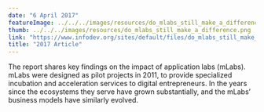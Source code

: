 ```yaml
---
date: "6 April 2017"
featureImage: ../../../images/resources/do_mlabs_still_make_a_difference.png
thumb: ../../../images/resources/do_mlabs_still_make_a_difference.png
link: "https://www.infodev.org/sites/default/files/do_mlabs_still_make_a_difference_-_a_second_assessment_-_full_report_-_digital_entrepreneurship_program_-_infodev_2017_1.pdf"
title: "2017 Article"
---
```


The report shares key findings on the impact of application labs (mLabs). mLabs were designed as pilot projects in 2011, to provide specialized incubation and acceleration services to digital entrepreneurs. In the years since the ecosystems they serve have grown substantially, and the mLabs’ business models have similarly evolved.